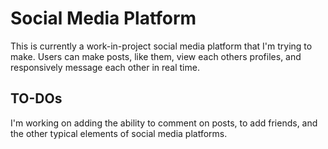 # Social Media Platform
This is currently a work-in-project social media platform that I'm trying to make.
Users can make posts, like them, view each others profiles, and responsively message each other in real time.

## TO-DOs
I'm working on adding the ability to comment on posts, to add friends, and the other typical elements of social media platforms.